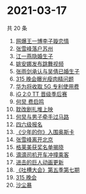 # 2021-03-17

共 20 条

<!-- BEGIN ZHIHUSEARCH -->
<!-- 最后更新时间 Wed Mar 17 2021 15:08:15 GMT+0800 (China Standard Time) -->
1. [网爆王一博李子璇恋情](https://www.zhihu.com/search?q=王一博李子璇)
1. [张雪峰落户苏州](https://www.zhihu.com/search?q=张雪峰)
1. [江一燕隐婚生子](https://www.zhihu.com/search?q=江一燕)
1. [姚安娜发布跳舞视频](https://www.zhihu.com/search?q=姚安娜)
1. [张雨剑承认与吴倩已婚生子](https://www.zhihu.com/search?q=张雨剑吴倩)
1. [315 晚会曝光瘦肉精问题](https://www.zhihu.com/search?q=瘦肉精)
1. [华为将收取 5G 专利使用费](https://www.zhihu.com/search?q=华为5g专利费)
1. [iG 2:0 TT 晋级季后赛](https://www.zhihu.com/search?q=ig)
1. [何炅 费启鸣](https://www.zhihu.com/search?q=何炅)
1. [耽改剧扎堆上映](https://www.zhihu.com/search?q=耽改剧)
1. [何炅与男子牵手过马路](https://www.zhihu.com/search?q=何炅)
1. [四六级报名](https://www.zhihu.com/search?q=四六级报名)
1. [《少年的你》入围奥斯卡](https://www.zhihu.com/search?q=少年的你)
1. [张雪峰离开北京](https://www.zhihu.com/search?q=张雪峰)
1. [格莱美获奖名单揭晓](https://www.zhihu.com/search?q=格莱美)
1. [滴滴司机开车冲撞乘客](https://www.zhihu.com/search?q=滴滴)
1. [进击的巨人动画更新](https://www.zhihu.com/search?q=进击的巨人)
1. [《吐槽大会》第五季第七期](https://www.zhihu.com/search?q=吐槽大会)
1. [315 晚会](https://www.zhihu.com/search?q=315)
1. [沙尘暴](https://www.zhihu.com/search?q=沙尘暴)
<!-- END ZHIHUSEARCH -->
